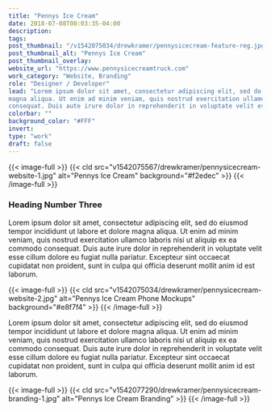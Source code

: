 ```yaml
---
title: "Pennys Ice Cream"
date: 2018-07-08T00:03:35-04:00
description:    
tags: 
post_thumbnail: "/v1542075034/drewkramer/pennysicecream-feature-reg.jpg"
post_thumbnail_alt: "Pennys Ice Cream"
post_thumbnail_overlay: 
website_url: "https://www.pennysicecreamtruck.com"
work_category: "Website, Branding"
role: "Designer / Developer"
lead: "Lorem ipsum dolor sit amet, consectetur adipiscing elit, sed do eiusmod tempor incididunt ut labore et dolore
magna aliqua. Ut enim ad minim veniam, quis nostrud exercitation ullamco laboris nisi ut aliquip ex ea commodo
consequat. Duis aute irure dolor in reprehenderit in voluptate velit esse cillum dolore eu fugiat nulla pariatur."
colorbar: ""
background_color: "#FFF"
invert:
type: "work"
draft: false
---
```


{{< image-full >}}
{{< cld src="v1542075567/drewkramer/pennysicecream-website-1.jpg" alt="Pennys Ice Cream" background="#f2edec" >}}
{{< /image-full >}}

### Heading Number Three

Lorem ipsum dolor sit amet, consectetur adipiscing elit, sed do eiusmod tempor incididunt ut labore et dolore magna aliqua. Ut enim ad minim veniam, quis nostrud exercitation ullamco laboris nisi ut aliquip ex ea commodo consequat. Duis aute irure dolor in reprehenderit in voluptate velit esse cillum dolore eu fugiat nulla pariatur. Excepteur sint occaecat cupidatat non proident, sunt in culpa qui officia deserunt mollit anim id est laborum.

{{< image-full >}}
{{< cld src="v1542075034/drewkramer/pennysicecream-website-2.jpg" alt="Pennys Ice Cream Phone Mockups" background="#e8f7f4" >}}
{{< /image-full >}}

Lorem ipsum dolor sit amet, consectetur adipiscing elit, sed do eiusmod tempor incididunt ut labore et dolore magna aliqua. Ut enim ad minim veniam, quis nostrud exercitation ullamco laboris nisi ut aliquip ex ea commodo consequat. Duis aute irure dolor in reprehenderit in voluptate velit esse cillum dolore eu fugiat nulla pariatur. Excepteur sint occaecat cupidatat non proident, sunt in culpa qui officia deserunt mollit anim id est laborum.

{{< image-full >}}
{{< cld src="v1542077290/drewkramer/pennysicecream-branding-1.jpg" alt="Pennys Ice Cream Branding" >}}
{{< /image-full >}}
